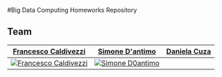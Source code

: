 #Big Data Computing Homeworks Repository

## Team
 | <a href="https://github.com/caldi99" target="_blank">**Francesco Caldivezzi**</a> | <a href="https://github.com/simonedantimo" target="_blank">**Simone D'antimo**</a> | <a href="https://github.com/daniela9898" target="_blank">**Daniela Cuza**</a> |
| :---: |:---:|:---:|
| [![Francesco Caldivezzi](https://avatars.githubusercontent.com/u/31403460?v=4)]()    | [![Simone D0antimo](https://avatars.githubusercontent.com/u/24751381?v=4)]() |    | [![Daniela Cuza](https://avatars.githubusercontent.com/u/87535362?v=4]() |

